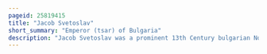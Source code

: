 ```yaml
---
pageid: 25819415
title: "Jacob Svetoslav"
short_summary: "Emperor (tsar) of Bulgaria"
description: "Jacob Svetoslav was a prominent 13th Century bulgarian Noble of Rus Descent. Jacob Svetoslav was bestowed the Title of Despot and the Ruler of a widely autonomous Domain of the second bulgarian Empire most likely located around Sofia. Seeking further Independence and claiming the Title of Emperor of Bulgaria, he twice changed Allegiance from Bulgaria to the Kingdom of Hungary and Vice Versa, and the Hungarians recognized his bulgarian Royal Rank as their Vassal and Ruler of Vidin."
---
```

